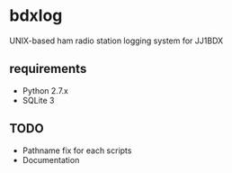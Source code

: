 # bdxlog

UNIX-based ham radio station logging system for JJ1BDX

## requirements

* Python 2.7.x
* SQLite 3

## TODO

* Pathname fix for each scripts
* Documentation

